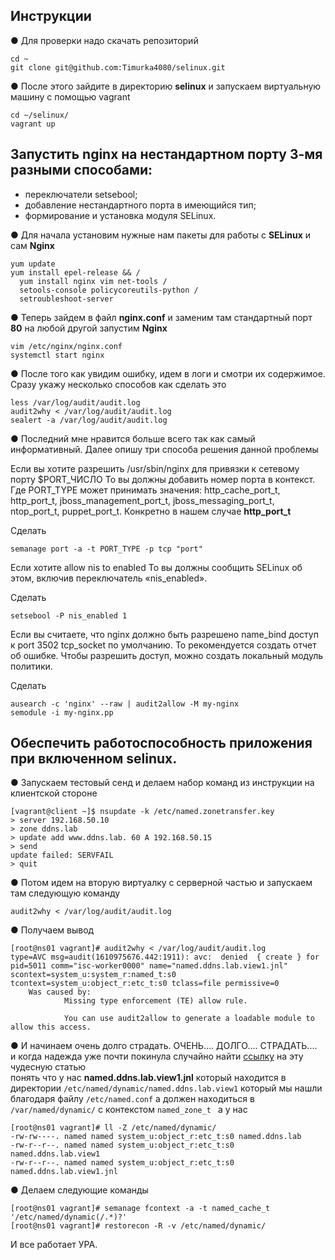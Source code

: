 ## Инструкции
● Для проверки надо скачать репозиторий 

	cd ~
    git clone git@github.com:Timurka4080/selinux.git
	
● После этого зайдите в директорию __selinux__ и запускаем виртуальную машину с помощью vagrant

	cd ~/selinux/
	vagrant up
## Запустить nginx на нестандартном порту 3-мя разными способами:
- переключатели setsebool;
- добавление нестандартного порта в имеющийся тип;
- формирование и установка модуля SELinux.

● Для начала установим нужные нам пакеты для работы с __SELinux__ и сам __Nginx__

	yum update
	yum install epel-release && /
	  yum install nginx vim net-tools /
	  setools-console policycoreutils-python /
	  setroubleshoot-server

● Теперь зайдем в файл __nginx.conf__  и заменим там стандартный порт __80__ на любой другой запустим __Nginx__

	vim /etc/nginx/nginx.conf
	systemctl start nginx

● После того как увидим ошибку, идем в логи и смотри их содержимое. Сразу укажу несколько способов как сделать это  

	less /var/log/audit/audit.log
	audit2why < /var/log/audit/audit.log
	sealert -a /var/log/audit/audit.log

● Последний мне нравится больше всего так как самый информативный. Далее опишу три способа решения данной проблемы 

Если вы хотите разрешить /usr/sbin/nginx для привязки к сетевому порту $PORT_ЧИСЛО
То вы должны добавить номер порта в контекст. Где PORT_TYPE может принимать значения: 
http_cache_port_t, http_port_t, jboss_management_port_t, jboss_messaging_port_t, ntop_port_t, puppet_port_t. Конкретно в нашем случае __http_port_t__

Сделать

	semanage port -a -t PORT_TYPE -p tcp "port"


Если хотите allow nis to enabled
То вы должны сообщить SELinux об этом, включив переключатель «nis_enabled».

Сделать

	setsebool -P nis_enabled 1

Если вы считаете, что nginx должно быть разрешено name_bind доступ к port 3502 tcp_socket по умолчанию.
То рекомендуется создать отчет об ошибке.
Чтобы разрешить доступ, можно создать локальный модуль политики.

Сделать


	ausearch -c 'nginx' --raw | audit2allow -M my-nginx
	semodule -i my-nginx.pp

## Обеспечить работоспособность приложения при включенном selinux.
● Запускаем тестовый сенд и делаем набор команд из инструкции на клиентской стороне 

	[vagrant@client ~]$ nsupdate -k /etc/named.zonetransfer.key
	> server 192.168.50.10
	> zone ddns.lab
	> update add www.ddns.lab. 60 A 192.168.50.15
	> send
	update failed: SERVFAIL
	> quit

● Потом идем на вторую виртуалку с серверной частью и запускаем там следующую команду

	audit2why < /var/log/audit/audit.log

● Получаем вывод 

	[root@ns01 vagrant]# audit2why < /var/log/audit/audit.log
	type=AVC msg=audit(1610975676.442:1911): avc:  denied  { create } for  pid=5011 comm="isc-worker0000" name="named.ddns.lab.view1.jnl" scontext=system_u:system_r:named_t:s0 tcontext=system_u:object_r:etc_t:s0 tclass=file permissive=0
        Was caused by:
                Missing type enforcement (TE) allow rule.

                You can use audit2allow to generate a loadable module to allow this access.		

● И начинаем очень долго страдать. ОЧЕНЬ.... ДОЛГО.... СТРАДАТЬ....  
и когда надежда уже почти покинула случайно найти [ссылку](https://access.redhat.com/documentation/en-us/red_hat_enterprise_linux/7/html/selinux_users_and_administrators_guide/sect-managing_confined_services-bind-configuration_examples/) на эту чудесную статью   
понять что у нас __named.ddns.lab.view1.jnl__ который находится в директории `/etc/named/dynamic/named.ddns.lab.view1` который мы нашли благодаря файлу `/etc/named.conf` а должен находиться в `/var/named/dynamic/` c контекстом `named_zone_t ` а у нас 

	[root@ns01 vagrant]# ll -Z /etc/named/dynamic/
	-rw-rw----. named named system_u:object_r:etc_t:s0 named.ddns.lab
	-rw-r--r--. named named system_u:object_r:etc_t:s0 named.ddns.lab.view1
	-rw-r--r--. named named system_u:object_r:etc_t:s0 named.ddns.lab.view1.jnl

● Делаем следующие команды 

	[root@ns01 vagrant]# semanage fcontext -a -t named_cache_t '/etc/named/dynamic(/.*)?'	
	[root@ns01 vagrant]# restorecon -R -v /etc/named/dynamic/

И все работает УРА.	

